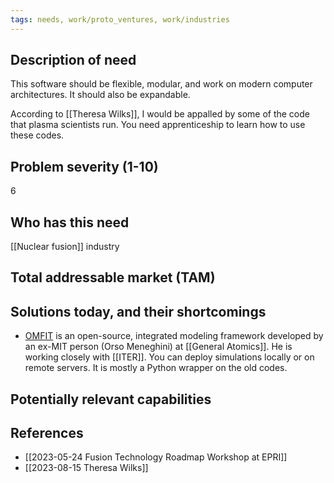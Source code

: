 ```yaml
---
tags: needs, work/proto_ventures, work/industries
---
```


## Description of need
This software should be flexible, modular, and work on modern computer architectures. It should also be expandable.

According to [[Theresa Wilks]], I would be appalled by some of the code that plasma scientists run. You need apprenticeship to learn how to use these codes.
## Problem severity (1-10)
6
## Who has this need
[[Nuclear fusion]] industry
## Total addressable market (TAM)

## Solutions today, and their shortcomings
-  [OMFIT](https://omfit.io/) is an open-source, integrated modeling framework developed by an ex-MIT person (Orso Meneghini) at [[General Atomics]]. He is working closely with [[ITER]]. You can deploy simulations locally or on remote servers. It is mostly a Python wrapper on the old codes.
## Potentially relevant capabilities

## References
- [[2023-05-24 Fusion Technology Roadmap Workshop at EPRI]]
- [[2023-08-15 Theresa Wilks]]